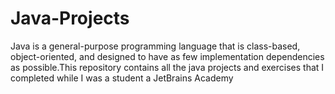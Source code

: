# Java-Projects
Java is a general-purpose programming language that is class-based, object-oriented, and designed to have as few implementation dependencies as possible.This repository contains all the java projects and exercises that I completed while I was a student a JetBrains Academy
